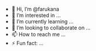  - 👋 Hi, I’m @farukana
- 👀 I’m interested in ...  
- 🌱 I’m currently learning ...   
- 💞️ I’m looking to collaborate on ...     
- 📫 How to reach me ...      
- ⚡ Fun fact: ...  

<!--- 
farukana/farukana is a ✨ special ✨ repository because its `README.md` (this file) appears on your GitHub profile.  
You can click the Preview link to take a look at your changes.
--->

